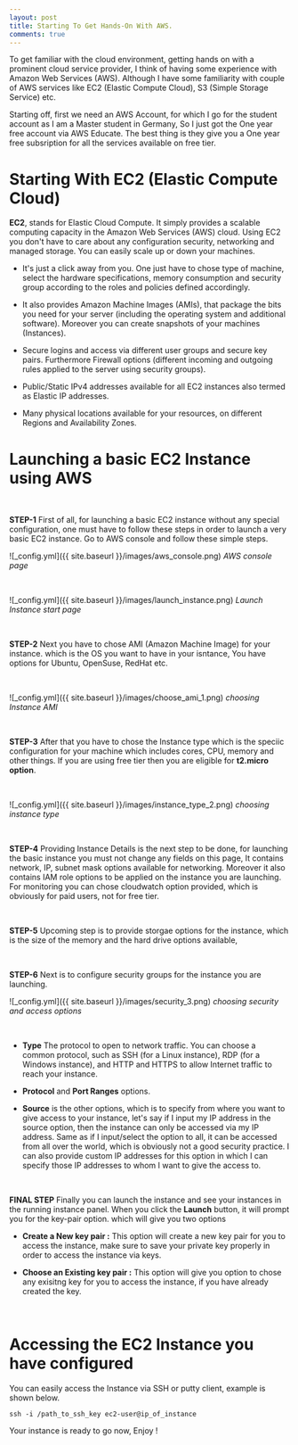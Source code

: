 ```yaml
---
layout: post
title: Starting To Get Hands-On With AWS.
comments: true
---
```


To get familiar with the cloud environment, getting hands on with a prominent cloud service provider, I think of having some experience with Amazon Web Services (AWS). Although I have some familiarity with couple of AWS services like EC2 (Elastic Compute Cloud), S3 (Simple Storage Service) etc.

Starting off, first we need an AWS Account, for which I go for the student account as I am a Master student in Germany, So I just got the One year free account via AWS Educate. The best thing is they give you a One year free subsription for all the services available on free tier.

# Starting With EC2 (Elastic Compute Cloud)

**EC2**, stands for Elastic Cloud Compute. It simply provides a scalable computing capacity in the Amazon Web Services (AWS) cloud. Using EC2 you don't have to care about any configuration security, networking and managed storage. You can easily scale up or down your machines. 

- It's just a click away from you. One just have to chose type of machine, select the hardware specifications, memory consumption and security group according to the roles and policies defined accordingly. 

- It also provides Amazon Machine Images (AMIs), that package the bits you need for your server (including the operating system and additional software). Moreover you can create snapshots of your machines (Instances). 

- Secure logins and access via different user groups and secure key pairs. Furthermore Firewall options (different incoming and outgoing rules applied to the server using security groups).

- Public/Static IPv4 addresses available for all EC2 instances also termed as Elastic IP addresses.

- Many physical locations available for your resources, on different Regions and Availability Zones.


# Launching a basic EC2 Instance using AWS

<br>

**STEP-1** First of all, for launching a basic EC2 instance without any special configuration, one must have to follow these steps in order to launch a very basic EC2 instance. Go to AWS console and follow these simple steps.

![_config.yml]({{ site.baseurl }}/images/aws_console.png)
*AWS console page*


<br>

![_config.yml]({{ site.baseurl }}/images/launch_instance.png)
*Launch Instance start page*


<br>

**STEP-2** Next you have to chose AMI (Amazon Machine Image) for your instance. which is the OS you want to have in your isntance, You have options for Ubuntu, OpenSuse, RedHat etc.

<br>

![_config.yml]({{ site.baseurl }}/images/choose_ami_1.png)
*choosing Instance AMI*


<br>

**STEP-3** After that you have to chose the Instance type which is the speciic configuration for your machine which includes cores, CPU, memory and other things. If you are using free tier then you are eligible for **t2.micro option**.


<br>

![_config.yml]({{ site.baseurl }}/images/instance_type_2.png)
*choosing instance type*


<br>

**STEP-4** Providing Instance Details is the next step to be done, for launching the basic instance you must not change any fields on this page, It contains network, IP, subnet mask options available for networking. Moreover it also contains IAM role options to be applied on the instance you are launching. For monitoring you can chose cloudwatch option provided, which is obviously for paid users, not for free tier. 

<br>


**STEP-5** Upcoming step is to provide storgae options for the instance, which is the size of the memory and the hard drive options available,

<br>


**STEP-6** Next is to configure security groups for the instance you are launching.
<br>

![_config.yml]({{ site.baseurl }}/images/security_3.png)
*choosing security and access options*

<br>

- **Type** The protocol to open to network traffic. You can choose a common protocol, such as SSH (for a Linux instance), RDP (for a Windows instance), and HTTP and HTTPS to allow Internet traffic to reach your instance. 

- **Protocol** and **Port Ranges** options.

- **Source** is the other options, which is to specify from where you want to give access to your instance, let's say if I input my IP address in the source option, then the instance can only be accessed via my IP address. Same as if I input/select the option to all, it can be accessed from all over the world, which is obviously not a good security practice. I can also provide custom IP addresses for this option in which I can specify those IP addresses to whom I want to give the access to.


<br>

**FINAL STEP** Finally you can launch the instance and see your instances in the running instance panel. When you click the **Launch** button, it will prompt you for the key-pair option. which will give you two options

- **Create a New key pair :** This option will create a new key pair for you to access the instance, make sure to save your private key properly in order to access the instance via keys. 

- **Choose an Existing key pair :** This option will give you option to chose any exisitng key for you to access the instance, if you have already created the key.


<br>

# Accessing the EC2 Instance you have configured


You can easily access the Instance via SSH or putty client, example is shown below.

```shell
ssh -i /path_to_ssh_key ec2-user@ip_of_instance
```

Your instance is ready to go now, Enjoy !